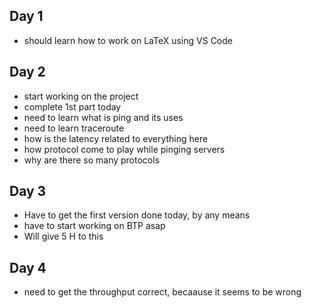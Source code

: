 ## Day 1

- should learn how to work on LaTeX using VS Code

## Day 2

- start working on the project
- complete 1st part today 
- need to learn what is ping and its uses
- need to learn traceroute
- how is the latency related to everything here
- how protocol come to play while pinging servers
- why are there so many protocols

## Day 3

- Have to get the first version done today, by any means
- have to start working on BTP asap 
- Will give 5 H to this

## Day 4

- need to get the throughput correct, becaause it seems to be wrong